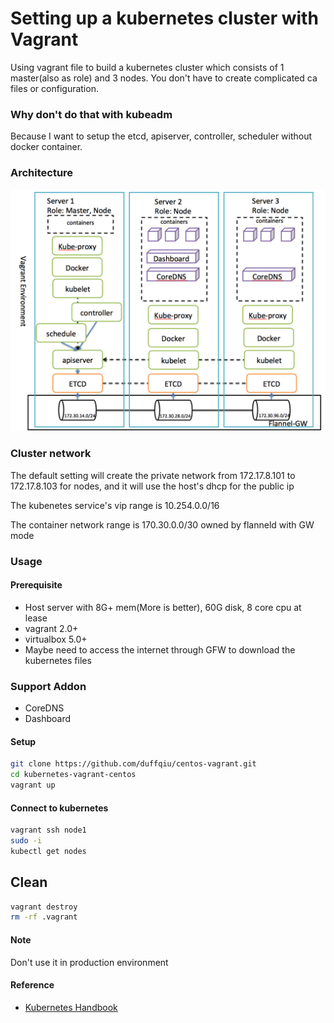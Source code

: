 # Setting up a kubernetes cluster with Vagrant
Using vagrant file to build a kubernetes cluster which consists of 1 master(also as role) and 3 nodes. You don't have to create complicated ca files or configuration.

### Why don't do that with kubeadm

Because I want to setup the etcd, apiserver, controller, scheduler without docker container.

### Architecture

![archi](images/arch.png)


### Cluster network
The default setting will create the private network from 172.17.8.101 to 172.17.8.103 for nodes, and it will use the host's dhcp for the public ip

The kubenetes service's vip range is 10.254.0.0/16

The container network range is 170.30.0.0/30 owned by flanneld with GW mode

### Usage

#### Prerequisite
* Host server with 8G+ mem(More is better), 60G disk, 8 core cpu at lease
* vagrant 2.0+
* virtualbox 5.0+
* Maybe need to access the internet through GFW to download the kubernetes files

### Support Addon

- CoreDNS
- Dashboard

#### Setup
```bash
git clone https://github.com/duffqiu/centos-vagrant.git
cd kubernetes-vagrant-centos
vagrant up
```

#### Connect to kubernetes

```bash
vagrant ssh node1
sudo -i
kubectl get nodes
```

## Clean

```bash
vagrant destroy
rm -rf .vagrant
```

#### Note

Don't use it in production environment

#### Reference

* [Kubernetes Handbook](https://jimmysong.io/kubernetes-handbook/)

